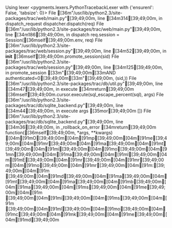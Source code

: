 Using lexer <pygments.lexers.PythonTracebackLexer with {'ensurenl': False, 'tabsize': 0}>
  File [36m"/usr/lib/python2.3/site-packages/trac/web/main.py"[39;49;00m, line [34m314[39;49;00m, in dispatch_request
    dispatcher.dispatch(req)
  File [36m"/usr/lib/python2.3/site-packages/trac/web/main.py"[39;49;00m, line [34m186[39;49;00m, in dispatch
    req.session = Session([36mself[39;49;00m.env, req)
  File [36m"/usr/lib/python2.3/site-packages/trac/web/session.py"[39;49;00m, line [34m52[39;49;00m, in __init__
    [36mself[39;49;00m.promote_session(sid)
  File [36m"/usr/lib/python2.3/site-packages/trac/web/session.py"[39;49;00m, line [34m125[39;49;00m, in promote_session
    [33m"[39;49;00m[33mAND authenticated=0[39;49;00m[33m"[39;49;00m, (sid,))
  File [36m"/usr/lib/python2.3/site-packages/trac/db/util.py"[39;49;00m, line [34m47[39;49;00m, in execute
    [34mreturn[39;49;00m [36mself[39;49;00m.cursor.execute(sql_escape_percent(sql), args)
  File [36m"/usr/lib/python2.3/site-packages/trac/db/sqlite_backend.py"[39;49;00m, line [34m44[39;49;00m, in execute
    args [35mor[39;49;00m [])
  File [36m"/usr/lib/python2.3/site-packages/trac/db/sqlite_backend.py"[39;49;00m, line [34m36[39;49;00m, in _rollback_on_error
    [34mreturn[39;49;00m function([36mself[39;49;00m, *args, **kwargs)
[04m[91mO[39;49;00m[04m[91mp[39;49;00m[04m[91me[39;49;00m[04m[91mr[39;49;00m[04m[91ma[39;49;00m[04m[91mt[39;49;00m[04m[91mi[39;49;00m[04m[91mo[39;49;00m[04m[91mn[39;49;00m[04m[91ma[39;49;00m[04m[91ml[39;49;00m[04m[91mE[39;49;00m[04m[91mr[39;49;00m[04m[91mr[39;49;00m[04m[91mo[39;49;00m[04m[91mr[39;49;00m[04m[91m:[39;49;00m[04m[91m [39;49;00m[04m[91md[39;49;00m[04m[91ma[39;49;00m[04m[91mt[39;49;00m[04m[91ma[39;49;00m[04m[91mb[39;49;00m[04m[91ma[39;49;00m[04m[91ms[39;49;00m[04m[91me[39;49;00m[04m[91m [39;49;00m[04m[91mi[39;49;00m[04m[91ms[39;49;00m[04m[91m [39;49;00m[04m[91ml[39;49;00m[04m[91mo[39;49;00m[04m[91mc[39;49;00m[04m[91mk[39;49;00m[04m[91me[39;49;00m[04m[91md[39;49;00m
